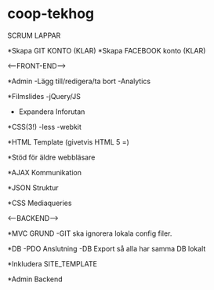coop-tekhog
===========


SCRUM LAPPAR

*Skapa GIT KONTO (KLAR)
*Skapa FACEBOOK konto (KLAR)



<--FRONT-END-->

*Admin
-Lägg till/redigera/ta bort
-Analytics

*Filmslides
 -jQuery/JS

* Expandera Inforutan

*CSS(3!)
 -less
 -webkit 

*HTML Template (givetvis HTML 5 =)

*Stöd för äldre webbläsare

*AJAX Kommunikation

*JSON Struktur

*CSS Mediaqueries



<--BACKEND-->

*MVC GRUND
 -GIT ska ignorera lokala config filer.

*DB
 -PDO Anslutning
 -DB Export så alla har samma DB lokalt

*Inkludera SITE_TEMPLATE

*Admin Backend


